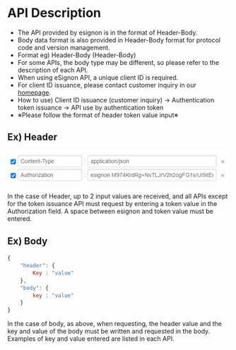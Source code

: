 # API Description

* The API provided by esignon is in the format of Header-Body.
* Body data format is also provided in Header-Body format for protocol code and version management.
* Format eg\) Header-Body \(Header-Body\)
* For some APIs, the body type may be different, so please refer to the description of each API.
* When using eSignon API, a unique client ID is required.
* For client ID issuance, please contact customer inquiry in our [homepage](https://esignon.net/en/customer/).
* How to use\) Client ID issuance \(customer inquiry\) -&gt; Authentication token issuance -&gt; API use by authentication token
* ※Please follow the format of header token value input※

## Ex\) Header

![](.gitbook/assets/head.png)

In the case of Header, up to 2 input values are received, and all APIs except for the token issuance API must request by entering a token value in the Authorization field. A space between esignon and token value must be entered.

## Ex\) Body

```jsx
{
    "header": {
        Key : "value"
    },
    "body": {
        key : "value"
    }
}
```

In the case of body, as above, when requesting, the header value and the key and value of the body must be written and requested in the body. Examples of key and value entered are listed in each API.

